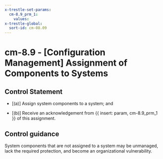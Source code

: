 ```yaml
---
x-trestle-set-params:
  cm-8.9_prm_1:
    values:
x-trestle-global:
  sort-id: cm-08.09
---
```


# cm-8.9 - \[Configuration Management\] Assignment of Components to Systems

## Control Statement

- \[(a)\] Assign system components to a system; and

- \[(b)\] Receive an acknowledgement from {{ insert: param, cm-8.9_prm_1 }} of this assignment.

## Control guidance

System components that are not assigned to a system may be unmanaged, lack the required protection, and become an organizational vulnerability.
